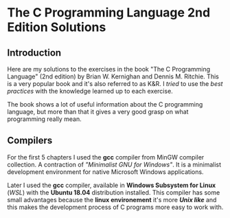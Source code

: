 # The C Programming Language 2nd Edition Solutions

## Introduction
Here are my solutions to the exercises in the book "The C Programming Language" (2nd edition) by Brian W. Kernighan and Dennis M. Ritchie. This is a very popular book and it's also referred to as K&R. I _tried_ to use the _best practices_ with the knowledge learned up to each exercise.

The book shows a lot of useful information about the C programming language, but more than that it gives a very good grasp on what programming really mean.

## Compilers

For the first 5 chapters I used the __gcc__ compiler from MinGW compiler collection. A contraction of _"Minimalist GNU for Windows"_. It is a minimalist development environment for native Microsoft Windows applications.

Later I used the __gcc__ compiler, available in __Windows Subsystem for Linux__ (_WSL_) with the __Ubuntu 18.04__ distribution installed. This compiler has some small advantages because the __linux environement__ it's more __*Unix like*__ and this makes the development process of C programs more easy to work with.

